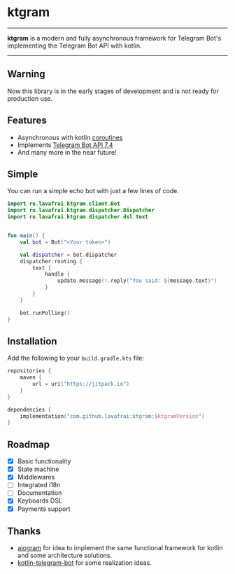 # ktgram

---

**ktgram** is a modern and fully asynchronous framework for Telegram Bot's implementing the Telegram Bot API with kotlin.

---

## Warning
Now this library is in the early stages of development and is not ready for production use. 

## Features
- Asynchronous with kotlin [coroutines](https://kotlinlang.org/docs/coroutines-overview.html)
- Implements [Telegram Bot API 7.4](https://core.telegram.org/bots/api)
- And many more in the near future!

## Simple 
You can run a simple echo bot with just a few lines of code.

```kotlin
import ru.lavafrai.ktgram.client.Bot
import ru.lavafrai.ktgram.dispatcher.Dispatcher
import ru.lavafrai.ktgram.dispatcher.dsl.text


fun main() {
    val bot = Bot("<Your token>")

    val dispatcher = bot.dispatcher
    dispatcher.routing {
        text {
            handle {
                update.message!!.reply("You said: ${message.text}")
            }
        }
    }

    bot.runPolling()
}
```

## Installation
Add the following to your `build.gradle.kts` file:

```kotlin
repositories {
    maven {
        url = uri("https://jitpack.io")
    }
}

dependencies {
    implementation("com.github.lavafrai:ktgram:$ktgramVersion")
}
```

## Roadmap
- [x] Basic functionality
- [x] State machine
- [x] Middlewares
- [ ] Integrated i18n
- [ ] Documentation
- [x] Keyboards DSL
- [x] Payments support

## Thanks
- [aiogram](https://github.com/aiogram/aiogram) for idea to implement the same functional framework for kotlin and some architecture solutions.
- [kotlin-telegram-bot](https://github.com/kotlin-telegram-bot/kotlin-telegram-bot) for some realization ideas.
